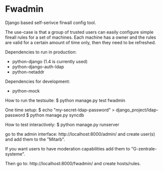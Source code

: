 Fwadmin
=======

Django based self-serivce firwall config tool.

The use-case is that a group of trusted users can easily configure
simple fireall rules for a set of machines. Each machine has a owner
and the rules are valid for a certain amount of time only, then they
need to be refreshed.


Dependencies to run in production:
 - python-django (1.4 is currently used)
 - python-django-auth-ldap
 - python-netaddr

Dependencies for development:
 - python-mock

How to run the testsuite:
$ python manage.py test fwadmin

One time setup:
$ echo "my-secret-ldap-password" > django_project/ldap-password
$ python manage.py syncdb

How to test interactively:
$ python manage.py runserver

go to the admin interface:
 http://localhost:8000/admin/
and create user(s) and add them to
the "Mitarb".

If you want users to have moderation capabilities
add them to "G-zentrale-systeme".

Then go to:
 http://localhost:8000/fwadmin/
and create hosts/rules.
